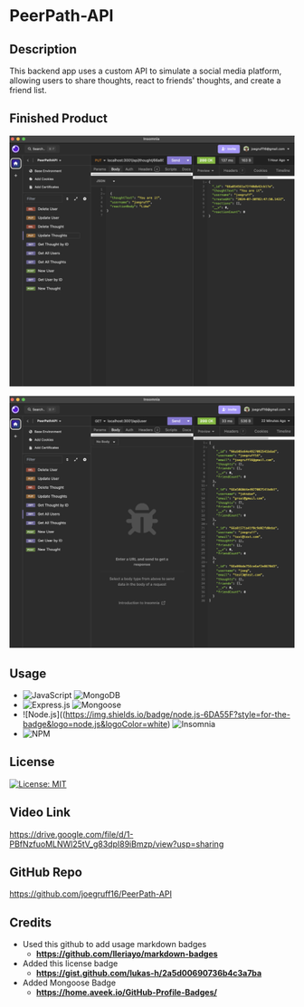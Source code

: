 # PeerPath-API

## Description

This backend app uses a custom API to simulate a social media platform, allowing users to share thoughts, react to friends' thoughts, and create a friend list.

## Finished Product

![PeerPath-API](./utils/images/finished_product1.png)

![PeerPath-API_2](./utils/images/finished_product2.png)

## Usage

- ![JavaScript](https://img.shields.io/badge/javascript-%23323330.svg?style=for-the-badge&logo=javascript&logoColor=%23F7DF1E) ![MongoDB](https://img.shields.io/badge/MongoDB-%234ea94b.svg?style=for-the-badge&logo=mongodb&logoColor=white)
- ![Express.js](https://img.shields.io/badge/express.js-%23404d59.svg?style=for-the-badge&logo=express&logoColor=%2361DAFB) ![Mongoose](https://img.shields.io/badge/Mongoose-F04D35.svg?style=for-the-badge&logo=Mongoose&logoColor=white)
- ![Node.js]((https://img.shields.io/badge/node.js-6DA55F?style=for-the-badge&logo=node.js&logoColor=white) ![Insomnia](https://img.shields.io/badge/Insomnia-black?style=for-the-badge&logo=insomnia&logoColor=5849BE)
- ![NPM](https://img.shields.io/badge/NPM-%23CB3837.svg?style=for-the-badge&logo=npm&logoColor=white)

## License

[![License: MIT](https://img.shields.io/badge/License-MIT-yellow.svg)](https://opensource.org/licenses/MIT)

## Video Link

<https://drive.google.com/file/d/1-PBfNzfuoMLNWl25tV_g83dpI89iBmzp/view?usp=sharing>

## GitHub Repo

<https://github.com/joegruff16/PeerPath-API>

## Credits

- Used this github to add usage markdown badges
  - **<https://github.com/Ileriayo/markdown-badges>**
- Added this license badge
  - **<https://gist.github.com/lukas-h/2a5d00690736b4c3a7ba>**
- Added Mongoose Badge
  - **<https://home.aveek.io/GitHub-Profile-Badges/>**
